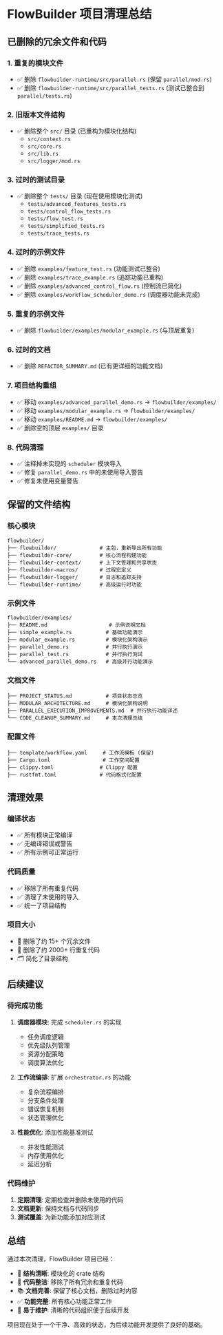 # FlowBuilder 项目清理总结

## 已删除的冗余文件和代码

### 1. 重复的模块文件

-   ✅ 删除 `flowbuilder-runtime/src/parallel.rs` (保留 `parallel/mod.rs`)
-   ✅ 删除 `flowbuilder-runtime/src/parallel_tests.rs` (测试已整合到 `parallel/tests.rs`)

### 2. 旧版本文件结构

-   ✅ 删除整个 `src/` 目录 (已重构为模块化结构)
    -   `src/context.rs`
    -   `src/core.rs`
    -   `src/lib.rs`
    -   `src/logger/mod.rs`

### 3. 过时的测试目录

-   ✅ 删除整个 `tests/` 目录 (现在使用模块化测试)
    -   `tests/advanced_features_tests.rs`
    -   `tests/control_flow_tests.rs`
    -   `tests/flow_test.rs`
    -   `tests/simplified_tests.rs`
    -   `tests/trace_tests.rs`

### 4. 过时的示例文件

-   ✅ 删除 `examples/feature_test.rs` (功能测试已整合)
-   ✅ 删除 `examples/trace_example.rs` (追踪功能已重构)
-   ✅ 删除 `examples/advanced_control_flow.rs` (控制流已简化)
-   ✅ 删除 `examples/workflow_scheduler_demo.rs` (调度器功能未完成)

### 5. 重复的示例文件

-   ✅ 删除 `flowbuilder/examples/modular_example.rs` (与顶层重复)

### 6. 过时的文档

-   ✅ 删除 `REFACTOR_SUMMARY.md` (已有更详细的功能文档)

### 7. 项目结构重组

-   ✅ 移动 `examples/advanced_parallel_demo.rs` → `flowbuilder/examples/`
-   ✅ 移动 `examples/modular_example.rs` → `flowbuilder/examples/`
-   ✅ 移动 `examples/README.md` → `flowbuilder/examples/`
-   ✅ 删除空的顶层 `examples/` 目录

### 8. 代码清理

-   ✅ 注释掉未实现的 `scheduler` 模块导入
-   ✅ 修复 `parallel_demo.rs` 中的未使用导入警告
-   ✅ 修复未使用变量警告

## 保留的文件结构

### 核心模块

```
flowbuilder/
├── flowbuilder/              # 主包，重新导出所有功能
├── flowbuilder-core/         # 核心流程构建功能
├── flowbuilder-context/      # 上下文管理和共享状态
├── flowbuilder-macros/       # 过程宏定义
├── flowbuilder-logger/       # 日志和追踪支持
└── flowbuilder-runtime/      # 高级运行时功能
```

### 示例文件

```
flowbuilder/examples/
├── README.md                    # 示例说明文档
├── simple_example.rs           # 基础功能演示
├── modular_example.rs          # 模块化架构演示
├── parallel_demo.rs            # 并行执行演示
├── parallel_test.rs            # 并行执行测试
└── advanced_parallel_demo.rs   # 高级并行功能演示
```

### 文档文件

```
├── PROJECT_STATUS.md           # 项目状态总览
├── MODULAR_ARCHITECTURE.md     # 模块化架构说明
├── PARALLEL_EXECUTION_IMPROVEMENTS.md  # 并行执行功能详述
└── CODE_CLEANUP_SUMMARY.md     # 本次清理总结
```

### 配置文件

```
├── template/workflow.yaml     # 工作流模板 (保留)
├── Cargo.toml                 # 工作空间配置
├── clippy.toml               # Clippy 配置
├── rustfmt.toml              # 代码格式化配置
```

## 清理效果

### 编译状态

-   ✅ 所有模块正常编译
-   ✅ 无编译错误或警告
-   ✅ 所有示例可正常运行

### 代码质量

-   ✅ 移除了所有重复代码
-   ✅ 清理了未使用的导入
-   ✅ 统一了项目结构

### 项目大小

-   📁 删除了约 15+ 个冗余文件
-   📄 删除了约 2000+ 行重复代码
-   🗂️ 简化了目录结构

## 后续建议

### 待完成功能

1. **调度器模块**: 完成 `scheduler.rs` 的实现

    - 任务调度逻辑
    - 优先级队列管理
    - 资源分配策略
    - 调度算法优化

2. **工作流编排**: 扩展 `orchestrator.rs` 的功能

    - 复杂流程编排
    - 分支条件处理
    - 错误恢复机制
    - 状态管理优化

3. **性能优化**: 添加性能基准测试
    - 并发性能测试
    - 内存使用优化
    - 延迟分析

### 代码维护

1. **定期清理**: 定期检查并删除未使用的代码
2. **文档更新**: 保持文档与代码同步
3. **测试覆盖**: 为新功能添加对应测试

## 总结

通过本次清理，FlowBuilder 项目已经：

-   🎯 **结构清晰**: 模块化的 crate 结构
-   🧹 **代码整洁**: 移除了所有冗余和重复代码
-   📚 **文档完善**: 保留了核心文档，删除过时内容
-   ✅ **功能完整**: 所有核心功能正常工作
-   🚀 **易于维护**: 清晰的代码组织便于后续开发

项目现在处于一个干净、高效的状态，为后续功能开发提供了良好的基础。
